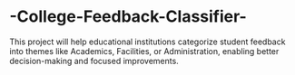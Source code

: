 # -College-Feedback-Classifier-
This project will help educational institutions categorize student feedback into themes  like Academics, Facilities, or Administration, enabling better decision-making and  focused improvements. 
